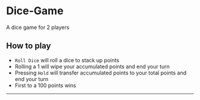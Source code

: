 # Dice-Game
A dice game for 2 players

## How to play
- `Roll Dice` will roll a dice to stack up points
- Rolling a 1 will wipe your accumulated points and end your turn
- Pressing `Hold` will transfer accumulated points to your total points and end your turn
- First to a 100 points wins
---
